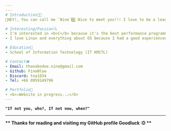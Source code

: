 ```yaml
---
---
# Introduction🧑‍💻
👋HEY!, You can call me `Nine`9️⃣ Nice to meet you!!! I love to be a leader and member at the same time, and I like to listen to others too.

# Interesting/Passion🔍
- I'm interested in <b>C</b> because it's the best performance programming language I have ever seen.
- I love Linux and everything about OS because I had a good experienced with it in the past.

# Education🏫
- School of Information Technology (IT KMITL)

# Contact☎️
- Email: thanabodee.nine@gmail.com
- Github: FineNlow
- Discord: tna1034
- Tel: +66 0959149796

# Portfolio📖
- <b>⚠️Website in progress..⚠️</b>
---
```


<b>`"If not you, who?, If not now, when?"`</b>

---
<b>** Thanks for reading and visiting my GitHub profile Goodluck :D **</b>
